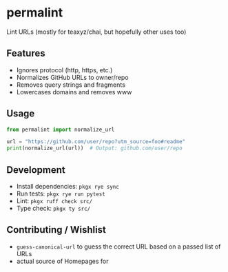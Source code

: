 # permalint

Lint URLs (mostly for teaxyz/chai, but hopefully other uses too)

## Features

- Ignores protocol (http, https, etc.)
- Normalizes GitHub URLs to owner/repo
- Removes query strings and fragments
- Lowercases domains and removes www

## Usage

```python
from permalint import normalize_url

url = "https://github.com/user/repo?utm_source=foo#readme"
print(normalize_url(url))  # Output: github.com/user/repo
```

## Development

- Install dependencies: `pkgx rye sync`
- Run tests: `pkgx rye run pytest`
- Lint: `pkgx ruff check src/`
- Type check: `pkgx ty src/`

## Contributing / Wishlist

- `guess-canonical-url` to guess the correct URL based on a passed list of URLs
- actual source of Homepages for
